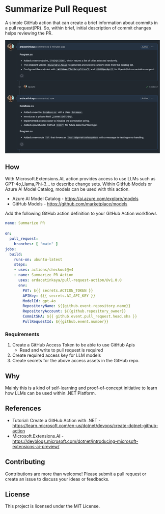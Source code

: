 # Summarize Pull Request

A simple GitHub action that can create a brief information about commits in a pull request(PR). So, within brief, initial description of commit changes helps reviewing the PR.

![Image](/Example01.png)

## How

With Microsoft.Extensions.AI, action provides access to use LLMs such as GPT-4o,Llama,Phi-3... to describe change sets. Within GitHub Models or Azure AI Model Catalog, models can be used with this action.

- Azure AI Model Catalog - https://ai.azure.com/explore/models
- GitHub Models - https://github.com/marketplace/models

Add the following GitHub action definition to your GitHub Action workflows
```yaml
name: Summarize PR

on:
  pull_request:
    branches: [ "main" ]
jobs:
  build:
    runs-on: ubuntu-latest
    steps:
    - uses: actions/checkout@v4
    - name: Summarize PR Action
      uses: ardacetinkaya/pull-request-action/@v1.0.0
      env:
        PAT: ${{ secrets.ACTION_TOKEN }}
        APIKey: ${{ secrets.AI_API_KEY }}
        ModelId: gpt-4o
        RepositoryName: ${{github.event.repository.name}}
        RepositoryAccount: ${{github.repository_owner}}
        CommitSHA: ${{ github.event.pull_request.head.sha }}
        PullRequestId: ${{github.event.number}}

```

### Requirements
1. Create a GitHub Access Token to be able to use GitHub Apis
   - Read and write to pull request is required
2. Create required access key for LLM models
3. Create secrets for the above access assets in the GitHub repo.


## Why

Mainly this is a kind of self-learning and proof-of-concept initiative to learn how LLMs can be used within .NET Platform.


## References

- Tutorial: Create a GitHub Action with .NET - https://learn.microsoft.com/en-us/dotnet/devops/create-dotnet-github-action
- Microsoft.Extensions.AI - https://devblogs.microsoft.com/dotnet/introducing-microsoft-extensions-ai-preview/

## Contributing

Contributions are more than welcome! Please submit a pull request or create an issue to discuss your ideas or feedbacks.

## License
This project is licensed under the MIT License.


